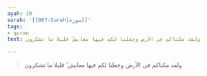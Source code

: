 ```yaml
---
ayah: 10
surah: '[[007-Surah|سورة]]'
tags:
- quran
text: ولقد مكناكم في الأرض وجعلنا لكم فيها معايش ۗ قليلا ما تشكرون

---
```

> ولقد مكناكم في الأرض وجعلنا لكم فيها معايش ۗ قليلا ما تشكرون
